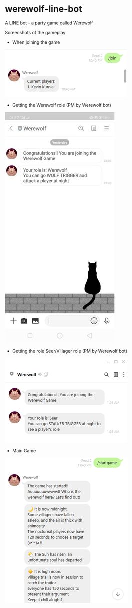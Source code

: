 # werewolf-line-bot
A LINE bot - a party game called Werewolf


Screenshots of the gameplay

- When joining the game
<img src="Screenshot Werewolf Bot/join_game.PNG">

- Getting the Werewolf role (PM by Werewolf bot)
<img src="Screenshot Werewolf Bot/role_werewolf.jpg">

- Getting the role Seer/Villager role (PM by Werewolf bot)
<img src="Screenshot Werewolf Bot/role_werewolf2.PNG">

- Main Game
<img src="Screenshot Werewolf Bot/start_game.PNG">
